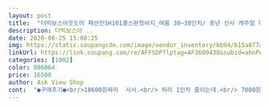 ```yaml
---
layout: post 
title:  "더빅보스아웃도어 패션진SH101쿨스판청바지_여름 30~38인치/ 중년 신사 캐주얼 데님 팬츠, 진청" 
description: 더빅보스아 ..
date: 2020-06-25 15:08:25 
img: https://static.coupangcdn.com/image/vendor_inventory/bb94/b15a077a392f790a24d51b89f8255e714ab161b115b3b2cac38b49a7b2ee.jpg 
linkUrl: https://link.coupang.com/re/AFFSDP?lptag=AF3600438&subid=ahnPublicAsk&pageKey=1460329049&itemId=2512607274&vendorItemId=4180139283&traceid=V0-113-35541e95f6a0c84b 
categories: [1002] 
color: 006064 
price: 16500 
author: Ask View Shop 
cont:  "●구매후기●<br/>18600원짜리  사서.<br/> 허리 1인치 줄이는데.<br/> 7000원 이더군요<br/>두개 더 구매했는데 이거 3장 다 같은 사이즈인데<br/>사방스판이라고 해서 구매했는데.<br/>.<br/><br/>소재가 얇고 가볍고 시원하고 좋습니다.<br/><br/>스판에.<br/> 여름용이구.<br/> 아주맘에드네요.<br/> 배송받자마자.<br/>  한개더 주문했어요.<br/> 허리줄이는 비용이7000원이데 안들어가니.<br/> 좋으네요^^<br/>이렇게 타이트한건 뭔지.<br/>.<br/><br/>재보니까 3장 다 다르네요<br/>좀 더 강했으면<br/>처음에 구매한게 맞아서 같은 사이즈<br/>치수 좀 제대로 올려주세요<br/>편하게 막입으려고 구매했는데<br/>허리가 33인치리라 좀 그랬는데.<br/>  여기 제품.<br/> 스판이라 3334까지편하게 입을수 있네요 작업용으로 산거지만<br/>" 
---
```

